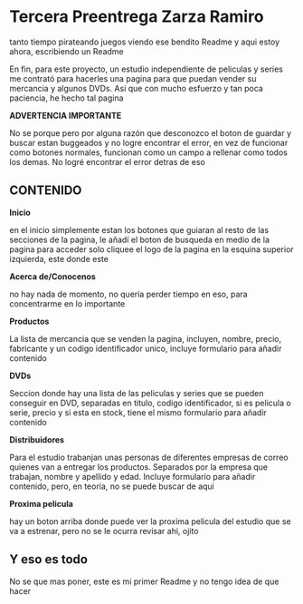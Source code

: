 
# Tercera Preentrega Zarza Ramiro

tanto tiempo pirateando juegos viendo ese bendito Readme y aqui estoy ahora, escribiendo un Readme

En fin, para este proyecto, un estudio independiente de peliculas y series me contrató para hacerles una pagina para que puedan vender su mercancia y algunos DVDs. Asi que con mucho esfuerzo y tan poca paciencia, he hecho tal pagina

****ADVERTENCIA IMPORTANTE****

No se porque pero por alguna razón que desconozco el boton de guardar y buscar estan buggeados y no logre encontrar el error, en vez de funcionar como botones normales, funcionan como un campo a rellenar como todos los demas. No logré encontrar el error detras de eso
## CONTENIDO
**Inicio**

en el inicio simplemente estan los botones que guiaran al resto de las secciones de la pagina, le añadí el boton de busqueda en medio de la pagina
para acceder solo cliquee el logo de la pagina en la esquina superior izquierda, este donde este

**Acerca de/Conocenos**

no hay nada de momento, no quería perder tiempo en eso, para concentrarme en lo importante

**Productos**

La lista de mercancia que se venden la pagina, incluyen, nombre, precio, fabricante y un codigo identificador unico, incluye formulario para añadir contenido 

**DVDs**

Seccion donde hay una lista de las peliculas y series que se pueden conseguir en DVD, separadas en titulo, codigo identificador, si es pelicula o serie, precio y si esta en stock, tiene el mismo formulario para añadir contenido

**Distribuidores**

Para el estudio trabanjan unas personas de diferentes empresas de correo quienes van a entregar los productos. Separados por la empresa que trabajan, nombre y apellido y edad. Incluye formulario para añadir contenido, pero, en teoria, no se puede buscar de aqui

**Proxima pelicula**

hay un boton arriba donde puede ver la proxima pelicula del estudio que se va a estrenar, pero no se le ocurra revisar ahi, ojito




## Y eso es todo

No se que mas poner, este es mi primer Readme y no tengo idea de que hacer
